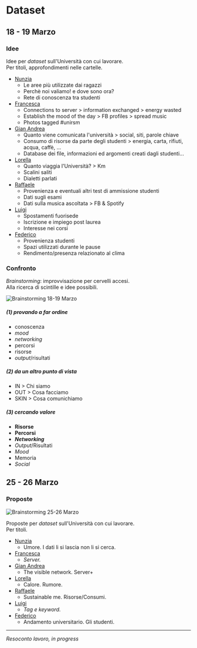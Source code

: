 # Dataset

## 18 - 19 Marzo

### Idee

Idee per _dataset_ sull'Università con cui lavorare.   
Per titoli, approfondimenti nelle cartelle.

- [Nunzia](./Nunzia)
  - Le aree più utilizzate dai ragazzi
  - Perchè noi valiamo! e dove sono ora?
  - Rete di conoscenza tra studenti
- [Francesca](./Francesca)
  - Connections to server > information exchanged > energy wasted
  - Establish the mood of the day > FB profiles > spread music
  - Photos tagged #unirsm
- [Gian Andrea](./GianAndrea)
  - Quanto viene comunicata l'università > social, siti, parole chiave
  - Consumo di risorse da parte degli studenti > energia, carta, rifiuti, acqua, caffè, ...
  - Database dei file, informazioni ed argomenti creati dagli studenti...
- [Lorella](./LorellaCamellina)
  - Quanto viaggia l'Università? > Km
  - Scalini saliti
  - Dialetti parlati
- [Raffaele](./Raffaele)
  - Provenienza e eventuali altri test di ammissione studenti
  - Dati sugli esami
  - Dati sulla musica ascoltata > FB & Spotify
- [Luigi](./luigi)
  - Spostamenti fuorisede
  - Iscrizione e impiego post laurea
  - Interesse nei corsi 
- [Federico](./Federico_Lo_Porto)
  - Provenienza studenti
  - Spazi utilizzati durante le pause
  - Rendimento/presenza relazionato al clima
 
### Confronto

_Brainstorming_: improvvisazione per cervelli accesi.  
Alla ricerca di scintille e idee possibili.

![Brainstorming 18-19 Marzo](http://i.imgur.com/AiY7LKH.jpg)

##### (1) __provando a far ordine__
- conoscenza
- _mood_
- _networking_
- percorsi
- risorse
- _output_/risultati

##### (2) __da un altro punto di vista__
- IN > Chi siamo
- OUT > Cosa facciamo
- SKIN > Cosa comunichiamo

##### (3) __cercando valore__
- **Risorse**
- **Percorsi**
- **_Networking_**
- _Output_/Risultati
- _Mood_
- Memoria
- _Social_

## 25 - 26 Marzo

### Proposte

![Brainstorming 25-26 Marzo](http://i.imgur.com/Btd2oA4.gif)

Proposte per _dataset_ sull'Università con cui lavorare.   
Per titoli.

- [Nunzia](./Nunzia)
  - Umore. I dati li si lascia non li si cerca.
- [Francesca](./Francesca)
  - _Server._ 
- [Gian Andrea](./GianAndrea)
  - The visible network. Server+
- [Lorella](./LorellaCamellina)
  - Calore. Rumore.
- [Raffaele](./Raffaele)
  - Sustainable me. Risorse/Consumi.
- [Luigi](./luigi)
  - _Tag e keyword._
- [Federico](./Federico_Lo_Porto)
  - Andamento universitario. Gli studenti.

-----

_Resoconto lavoro, in progress_